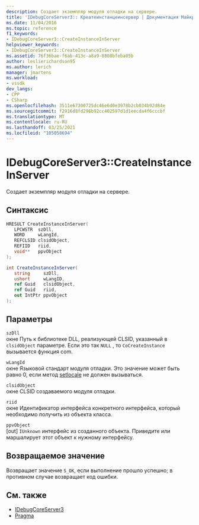 ```yaml
---
description: Создает экземпляр модуля отладки на сервере.
title: 'IDebugCoreServer3:: Креатеинстанцеинсервер | Документация Майкрософт'
ms.date: 11/04/2016
ms.topic: reference
f1_keywords:
- IDebugCoreServer3::CreateInstanceInServer
helpviewer_keywords:
- IDebugCoreServer3::CreateInstanceInServer
ms.assetid: 76f36bae-f6ab-413c-a8a9-8808bfeba05b
author: leslierichardson95
ms.author: lerich
manager: jmartens
ms.workload:
- vssdk
dev_langs:
- CPP
- CSharp
ms.openlocfilehash: 3511e67300725dc46e6d0e3978b2cb034b92d84e
ms.sourcegitcommit: f2916d8fd296b92cc402597d1d1eecda4f6cccbf
ms.translationtype: MT
ms.contentlocale: ru-RU
ms.lasthandoff: 03/25/2021
ms.locfileid: "105058694"
---
```

# <a name="idebugcoreserver3createinstanceinserver"></a>IDebugCoreServer3::CreateInstanceInServer
Создает экземпляр модуля отладки на сервере.

## <a name="syntax"></a>Синтаксис

```cpp
HRESULT CreateInstanceInServer(
   LPCWSTR  szDll,
   WORD     wLangId,
   REFCLSID clsidObject,
   REFIID   riid,
   void**   ppvObject
);
```

```csharp
int CreateInstanceInServer(
   string     szDll,
   ushort     wLangID,
   ref Guid   clsidObject,
   ref Guid   riid,
   out IntPtr ppvObject
);
```

## <a name="parameters"></a>Параметры
`szDll`\
окне Путь к библиотеке DLL, реализующей CLSID, указанный в `clsidObject` параметре. Если это так `NULL` , то `CoCreateInstance` вызывается функция com.

`wLangId`\
окне Языковой стандарт модуля отладки. Это значение может быть равно 0, если метод [setlocale](../../../extensibility/debugger/reference/idebugengine2-setlocale.md) не должен вызываться.

`clsidObject`\
окне CLSID создаваемого модуля отладки.

`riid`\
окне Идентификатор интерфейса конкретного интерфейса, который необходимо получить из объекта класса.

`ppvObject`\
[out] `IUnknown` интерфейс из созданного объекта. Приведите или маршалирует этот объект к нужному интерфейсу.

## <a name="return-value"></a>Возвращаемое значение
 Возвращает значение `S_OK`, если выполнение прошло успешно; в противном случае возвращает код ошибки.

## <a name="see-also"></a>См. также
- [IDebugCoreServer3](../../../extensibility/debugger/reference/idebugcoreserver3.md)
- [Pragma](../../../extensibility/debugger/reference/idebugengine2-setlocale.md)
